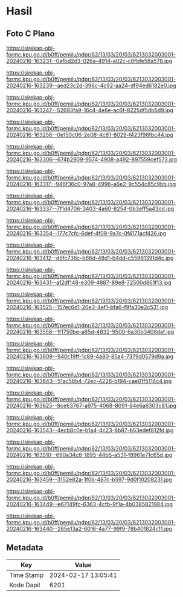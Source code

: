# Hasil

## Foto C Plano

https://sirekap-obj-formc.kpu.go.id/b0ff/pemilu/pdpr/62/13/03/20/03/6213032003001-20240216-163231--0afbd2d3-026a-4914-a02c-c8fbfe58a578.jpg

https://sirekap-obj-formc.kpu.go.id/b0ff/pemilu/pdpr/62/13/03/20/03/6213032003001-20240216-163239--aed23c2d-396c-4c92-aa24-df94ed6182e0.jpg

https://sirekap-obj-formc.kpu.go.id/b0ff/pemilu/pdpr/62/13/03/20/03/6213032003001-20240216-163247--52693fa9-16c4-4e6e-ac6f-8225df5db5d9.jpg

https://sirekap-obj-formc.kpu.go.id/b0ff/pemilu/pdpr/62/13/03/20/03/6213032003001-20240216-163256--0e150c06-2e08-4c81-8029-f423f98fbc44.jpg

https://sirekap-obj-formc.kpu.go.id/b0ff/pemilu/pdpr/62/13/03/20/03/6213032003001-20240216-163306--674b2909-9574-4908-a492-897559cef573.jpg

https://sirekap-obj-formc.kpu.go.id/b0ff/pemilu/pdpr/62/13/03/20/03/6213032003001-20240216-163317--946f36c0-97a8-4996-a6e2-9c554c85c9bb.jpg

https://sirekap-obj-formc.kpu.go.id/b0ff/pemilu/pdpr/62/13/03/20/03/6213032003001-20240216-163337--7f1d4706-3403-4a60-8254-0b3eff5a43cd.jpg

https://sirekap-obj-formc.kpu.go.id/b0ff/pemilu/pdpr/62/13/03/20/03/6213032003001-20240216-163354--177c7cfc-6def-4f09-9a7c-0f4171acf426.jpg

https://sirekap-obj-formc.kpu.go.id/b0ff/pemilu/pdpr/62/13/03/20/03/6213032003001-20240216-163412--d6fc736c-b66d-48d1-b4dd-c55961391d4c.jpg

https://sirekap-obj-formc.kpu.go.id/b0ff/pemilu/pdpr/62/13/03/20/03/6213032003001-20240216-163431--a12df148-e309-4887-89e8-72500d861f13.jpg

https://sirekap-obj-formc.kpu.go.id/b0ff/pemilu/pdpr/62/13/03/20/03/6213032003001-20240216-163525--157ec6d1-20e3-4ef1-bfa6-f9fa30e2c531.jpg

https://sirekap-obj-formc.kpu.go.id/b0ff/pemilu/pdpr/62/13/03/20/03/6213032003001-20240216-163558--1f1750be-a85d-4832-9500-6a30b3408daf.jpg

https://sirekap-obj-formc.kpu.go.id/b0ff/pemilu/pdpr/62/13/03/20/03/6213032003001-20240216-163609--940c19ff-1c89-4a80-85a4-7379d0579d9a.jpg

https://sirekap-obj-formc.kpu.go.id/b0ff/pemilu/pdpr/62/13/03/20/03/6213032003001-20240216-163643--51ac58b4-72ec-4226-b194-cae01f5114c4.jpg

https://sirekap-obj-formc.kpu.go.id/b0ff/pemilu/pdpr/62/13/03/20/03/6213032003001-20240216-163625--8ce63767-a975-4068-8091-84e6a6303c81.jpg

https://sirekap-obj-formc.kpu.go.id/b0ff/pemilu/pdpr/62/13/03/20/03/6213032003001-20240216-163543--4ecb8c0e-b1a4-4c23-8b87-b53edef812fd.jpg

https://sirekap-obj-formc.kpu.go.id/b0ff/pemilu/pdpr/62/13/03/20/03/6213032003001-20240216-163510--690a34c8-1895-44b5-a531-f8961e71c65d.jpg

https://sirekap-obj-formc.kpu.go.id/b0ff/pemilu/pdpr/62/13/03/20/03/6213032003001-20240216-163459--3152e82a-1f0b-487c-b597-9d0f10208231.jpg

https://sirekap-obj-formc.kpu.go.id/b0ff/pemilu/pdpr/62/13/03/20/03/6213032003001-20240216-163449--e67149fc-6363-4cfb-9f1a-4b0385821984.jpg

https://sirekap-obj-formc.kpu.go.id/b0ff/pemilu/pdpr/62/13/03/20/03/6213032003001-20240216-163440--285e13a2-6016-4a77-99f9-78b401824c11.jpg


## Metadata

| Key        | Value               |
| ---------- | ------------------- |
| Time Stamp | 2024-02-17 13:05:41 |
| Kode Dapil | 6201                |



